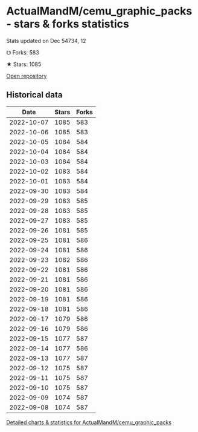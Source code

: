 # ActualMandM/cemu_graphic_packs - stars & forks statistics

Stats updated on Dec 54734, 12

☋ Forks: 583

★ Stars: 1085

[Open repository](https://github.com/ActualMandM/cemu_graphic_packs)

## Historical data
| Date | Stars | Forks |
|------|-------|-------|
| 2022-10-07 | 1085 | 583 | 
| 2022-10-06 | 1085 | 583 | 
| 2022-10-05 | 1084 | 584 | 
| 2022-10-04 | 1084 | 584 | 
| 2022-10-03 | 1084 | 584 | 
| 2022-10-02 | 1083 | 584 | 
| 2022-10-01 | 1083 | 584 | 
| 2022-09-30 | 1083 | 584 | 
| 2022-09-29 | 1083 | 585 | 
| 2022-09-28 | 1083 | 585 | 
| 2022-09-27 | 1083 | 585 | 
| 2022-09-26 | 1081 | 585 | 
| 2022-09-25 | 1081 | 586 | 
| 2022-09-24 | 1081 | 586 | 
| 2022-09-23 | 1082 | 586 | 
| 2022-09-22 | 1081 | 586 | 
| 2022-09-21 | 1081 | 586 | 
| 2022-09-20 | 1081 | 586 | 
| 2022-09-19 | 1081 | 586 | 
| 2022-09-18 | 1081 | 586 | 
| 2022-09-17 | 1079 | 586 | 
| 2022-09-16 | 1079 | 586 | 
| 2022-09-15 | 1077 | 587 | 
| 2022-09-14 | 1077 | 586 | 
| 2022-09-13 | 1077 | 587 | 
| 2022-09-12 | 1075 | 587 | 
| 2022-09-11 | 1075 | 587 | 
| 2022-09-10 | 1075 | 587 | 
| 2022-09-09 | 1074 | 587 | 
| 2022-09-08 | 1074 | 587 | 


[Detailed charts & statistics for ActualMandM/cemu_graphic_packs](https://reviewgithub.com/rep/ActualMandM/cemu_graphic_packs)
